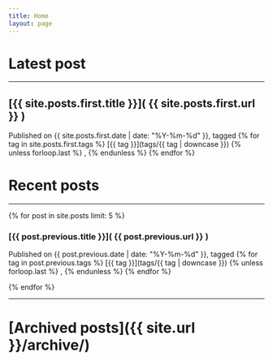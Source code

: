 ```yaml
---
title: Home
layout: page
---
```


# Latest post

---

## [{{ site.posts.first.title }}]( {{ site.posts.first.url }} )

Published on {{ site.posts.first.date | date: "%Y-%m-%d" }}, tagged {% for tag in site.posts.first.tags %} [{{ tag }}](tags/{{ tag | downcase }}) {% unless forloop.last %} , {% endunless %} {% endfor %}

# Recent posts

---

{% for post in site.posts limit: 5 %}

### [{{ post.previous.title }}]( {{ post.previous.url }} )

Published on {{ post.previous.date | date: "%Y-%m-%d" }}, tagged {% for tag in post.previous.tags %} [{{ tag }}](tags/{{ tag | downcase }}) {% unless forloop.last %} , {% endunless %} {% endfor %}

{% endfor %}

---

# [Archived posts]({{ site.url }}/archive/)

